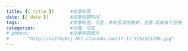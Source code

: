 ```yaml
---
title: {{ title }}      #文章标签
date: {{ date }}        #文章创建时间
tags:                   #文章标签，可空，多标签请用格式，注意:后面有个空格
categories:             #分类，可空
# photos:               #文章标题图片
#     - "http://oz2tkq0zj.bkt.clouddn.com/17-11-9/52323298.jpg"
---
```

